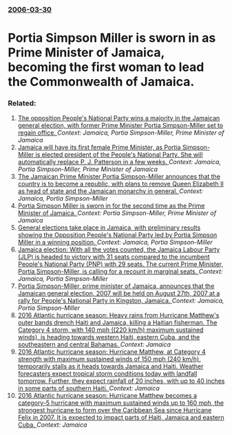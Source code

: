 ### [2006-03-30](/news/2006/03/30/index.md)

#  Portia Simpson Miller is sworn in as Prime Minister of Jamaica, becoming the first woman to lead the Commonwealth of Jamaica.




### Related:

1. [The opposition People's National Party wins a majority in the Jamaican general election, with former Prime Minister Portia Simpson-Miller set to regain office. ](/news/2011/12/30/the-opposition-people-s-national-party-wins-a-majority-in-the-jamaican-general-election-with-former-prime-minister-portia-simpson-miller-se.md) _Context: Jamaica, Portia Simpson-Miller, Prime Minister of Jamaica_
2. [ Jamaica will have its first female Prime Minister, as Portia Simpson-Miller is elected president of the People's National Party. She will automatically replace P. J. Patterson in a few weeks. ](/news/2006/02/26/jamaica-will-have-its-first-female-prime-minister-as-portia-simpson-miller-is-elected-president-of-the-people-s-national-party-she-will-a.md) _Context: Jamaica, Portia Simpson-Miller, Prime Minister of Jamaica_
3. [The Jamaican Prime Minister Portia Simpson-Miller announces that the country is to become a republic, with plans to remove Queen Elizabeth II as head of state and the Jamaican monarchy in general. ](/news/2012/01/6/the-jamaican-prime-minister-portia-simpson-miller-announces-that-the-country-is-to-become-a-republic-with-plans-to-remove-queen-elizabeth-i.md) _Context: Jamaica, Portia Simpson-Miller_
4. [Portia Simpson Miller is sworn in for the second time as the Prime Minister of Jamaica. ](/news/2012/01/5/portia-simpson-miller-is-sworn-in-for-the-second-time-as-the-prime-minister-of-jamaica.md) _Context: Portia Simpson-Miller, Prime Minister of Jamaica_
5. [General elections take place in Jamaica, with preliminary results showing the Opposition People's National Party led by Portia Simpson Miller in a winning position. ](/news/2011/12/29/general-elections-take-place-in-jamaica-with-preliminary-results-showing-the-opposition-people-s-national-party-led-by-portia-simpson-mille.md) _Context: Jamaica, Portia Simpson-Miller_
6. [ Jamaica election: With all the votes counted, the Jamaica Labour Party (JLP) is headed to victory with 31 seats compared to the incumbent People's National Party (PNP) with 29 seats. The current Prime Minister, Portia Simpson-Miller, is calling for a recount in marginal seats. ](/news/2007/09/4/jamaica-election-with-all-the-votes-counted-the-jamaica-labour-party-jlp-is-headed-to-victory-with-31-seats-compared-to-the-incumbent-p.md) _Context: Jamaica, Portia Simpson-Miller_
7. [Portia Simpson-Miller, prime minister of Jamaica, announces that the Jamaican general election, 2007 will be held on August 27th, 2007 at a rally for People's National Party in Kingston, Jamaica. ](/news/2007/07/8/portia-simpson-miller-prime-minister-of-jamaica-announces-that-the-jamaican-general-election-2007-will-be-held-on-august-27th-2007-at-a.md) _Context: Jamaica, Portia Simpson-Miller_
8. [2016 Atlantic hurricane season: Heavy rains from Hurricane Matthew's outer bands drench Haiti and Jamaica, killing a Haitian fisherman. The Category 4 storm, with 140 mph ((220 km/h) maximum sustained winds), is heading towards western Haiti, eastern Cuba, and the southeastern and central Bahamas. ](/news/2016/10/3/2016-atlantic-hurricane-season-heavy-rains-from-hurricane-matthew-s-outer-bands-drench-haiti-and-jamaica-killing-a-haitian-fisherman-the.md) _Context: Jamaica_
9. [2016 Atlantic hurricane season: Hurricane Matthew, at Category 4 strength with maximum sustained winds of 150 mph (240 km/h), temporarily stalls as it heads towards Jamaica and Haiti. Weather forecasters expect tropical storm conditions today with landfall tomorrow. Further, they expect rainfall of 20 inches, with up to 40 inches in some parts of southern Haiti. ](/news/2016/10/2/2016-atlantic-hurricane-season-hurricane-matthew-at-category-4-strength-with-maximum-sustained-winds-of-150-mph-240-km-h-temporarily-st.md) _Context: Jamaica_
10. [2016 Atlantic hurricane season: Hurricane Matthew becomes a category-5 hurricane with maximum sustained winds up to 160 mph, the strongest hurricane to form over the Caribbean Sea since Hurricane Felix in 2007. It is expected to impact parts of Haiti, Jamaica and eastern Cuba. ](/news/2016/09/30/2016-atlantic-hurricane-season-hurricane-matthew-becomes-a-category-5-hurricane-with-maximum-sustained-winds-up-to-160-mph-the-strongest-h.md) _Context: Jamaica_
